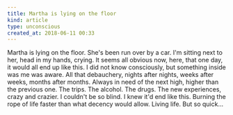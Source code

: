 ```yaml
---
title: Martha is lying on the floor
kind: article
type: unconscious
created_at: 2018-06-11 00:33
---
```


Martha is lying on the floor. She's been run over by a car. I'm sitting next to her, head in my hands, crying. It seems all obvious now, here, that one day, it would all end up like this. I did not know consciously, but something inside was me was aware. All that debauchery, nights after nights, weeks after weeks, months after months. Always in need of the next high, higher than the previous one. The trips. The alcohol. The drugs. The new experiences, crazy and crazier. I couldn't be so blind. I knew it'd end like this. Burning the rope of life faster than what decency would allow. Living life. But so quick\...

